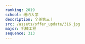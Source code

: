 ```yaml
---
ranking: 2019
school: 纽约大学
description: 全美第三十
src: /assets/offer_update/316.jpg
major: 机械工程
sequence: 313
---
```


